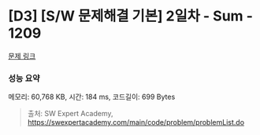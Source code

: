 # [D3] [S/W 문제해결 기본] 2일차 - Sum - 1209 

[문제 링크](https://swexpertacademy.com/main/code/problem/problemDetail.do?contestProbId=AV13_BWKACUCFAYh) 

### 성능 요약

메모리: 60,768 KB, 시간: 184 ms, 코드길이: 699 Bytes



> 출처: SW Expert Academy, https://swexpertacademy.com/main/code/problem/problemList.do